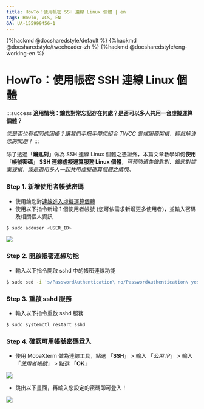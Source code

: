 ```yaml
---
title: HowTo：使用帳密 SSH 連線 Linux 個體 | en
tags: HowTo, VCS, EN
GA: UA-155999456-1
---
```


{%hackmd @docsharedstyle/default %}
{%hackmd @docsharedstyle/twccheader-zh %}
{%hackmd @docsharedstyle/eng-working-en %}


# HowTo：使用帳密 SSH 連線 Linux 個體

:::success
<i class="fa fa-star" aria-hidden="true"></i> **適用情境：鑰匙對常忘記存在何處？是否可以多人共用一台虛擬運算個體？**

*您是否也有相同的困擾？讓我們手把手帶您組合 TWCC 雲端服務架構，輕鬆解決您的問題！*
:::


除了透過「**鑰匙對**」做為 SSH 連線 Linux 個體之憑證外，本篇文章教學如何**使用「帳號密碼」 SSH 連線虛擬運算服務 Linux 個體**，*可預防遺失鑰匙對、鑰匙對檔案毀損，或是適用多人一起共用虛擬運算個體之情境*。


### Step 1. 新增使用者帳號密碼

- 使用鑰匙對[連線進入虛擬運算個體](https://man.twcc.ai/@TWSC/vcs-guide-connect-to-linux-from-windows)
- 使用以下指令新增 1 個使用者帳號 (您可依需求新增更多使用者)，並輸入密碼及相關個人資訊

```bash 
$ sudo adduser <USER_ID>
```


![](https://cos.twcc.ai/SYS-MANUAL/uploads/upload_5c07b26965922b473cc5ea6d8adda121.png)


### Step 2. 開啟帳密連線功能

- 輸入以下指令開啟 sshd 中的帳密連線功能

```bash
$ sudo sed -i 's/PasswordAuthentication\ no/PasswordAuthentication\ yes/g' /etc/ssh/sshd_config
```


### Step 3. 重啟 sshd 服務

- 輸入以下指令重啟 sshd 服務

```bash
$ sudo systemctl restart sshd
```

### Step 4. 確認可用帳號密碼登入

- 使用 MobaXterm 做為連線工具，點選 「**SSH**」 > 輸入 「*公用 IP*」 > 輸入 「*使用者帳號*」 > 點選  「**OK**」

![](https://cos.twcc.ai/SYS-MANUAL/uploads/upload_6e8b4c94c4b6537e5c57d23062335baa.png)

- 跳出以下畫面，再輸入您設定的密碼即可登入！

![](https://cos.twcc.ai/SYS-MANUAL/uploads/upload_9711b273491092fd4016073a2d89be75.png)